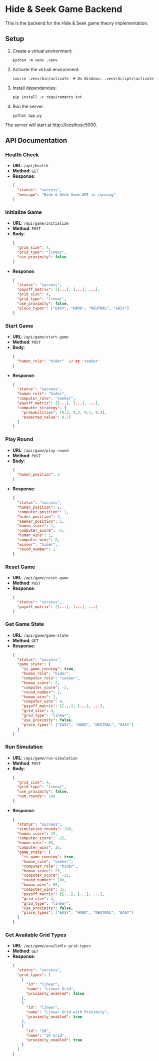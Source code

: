 # Hide & Seek Game Backend

This is the backend for the Hide & Seek game theory implementation.

## Setup

1. Create a virtual environment:
   ```
   python -m venv .venv
   ```

2. Activate the virtual environment:
   ```
   source .venv/bin/activate  # On Windows: .venv\Scripts\activate
   ```

3. Install dependencies:
   ```
   pip install -r requirements.txt
   ```

4. Run the server:
   ```
   python app.py
   ```

The server will start at http://localhost:5000.

## API Documentation

### Health Check

- **URL**: `/api/health`
- **Method**: `GET`
- **Response**: 
  ```json
  {
    "status": "success",
    "message": "Hide & Seek Game API is running"
  }
  ```

### Initialize Game

- **URL**: `/api/game/initialize`
- **Method**: `POST`
- **Body**:
  ```json
  {
    "grid_size": 4,
    "grid_type": "linear",
    "use_proximity": false
  }
  ```
- **Response**:
  ```json
  {
    "status": "success",
    "payoff_matrix": [[...], [...], ...],
    "grid_size": 4,
    "grid_type": "linear",
    "use_proximity": false,
    "place_types": ["EASY", "HARD", "NEUTRAL", "EASY"]
  }
  ```

### Start Game

- **URL**: `/api/game/start-game`
- **Method**: `POST`
- **Body**:
  ```json
  {
    "human_role": "hider"  // or "seeker"
  }
  ```
- **Response**:
  ```json
  {
    "status": "success",
    "human_role": "hider",
    "computer_role": "seeker",
    "payoff_matrix": [[...], [...], ...],
    "computer_strategy": {
      "probabilities": [0.2, 0.3, 0.1, 0.4],
      "expected_value": 0.75
    }
  }
  ```

### Play Round

- **URL**: `/api/game/play-round`
- **Method**: `POST`
- **Body**:
  ```json
  {
    "human_position": 2
  }
  ```
- **Response**:
  ```json
  {
    "status": "success",
    "human_position": 2,
    "computer_position": 1,
    "hider_position": 2,
    "seeker_position": 1,
    "human_score": 1,
    "computer_score": -1,
    "human_wins": 1,
    "computer_wins": 0,
    "winner": "hider",
    "round_number": 1
  }
  ```

### Reset Game

- **URL**: `/api/game/reset-game`
- **Method**: `POST`
- **Response**:
  ```json
  {
    "status": "success",
    "payoff_matrix": [[...], [...], ...]
  }
  ```

### Get Game State

- **URL**: `/api/game/game-state`
- **Method**: `GET`
- **Response**:
  ```json
  {
    "status": "success",
    "game_state": {
      "is_game_running": true,
      "human_role": "hider",
      "computer_role": "seeker",
      "human_score": 2,
      "computer_score": -2,
      "round_number": 2,
      "human_wins": 2,
      "computer_wins": 0,
      "payoff_matrix": [[...], [...], ...],
      "grid_size": 4,
      "grid_type": "linear",
      "use_proximity": false,
      "place_types": ["EASY", "HARD", "NEUTRAL", "EASY"]
    }
  }
  ```

### Run Simulation

- **URL**: `/api/game/run-simulation`
- **Method**: `POST`
- **Body**:
  ```json
  {
    "grid_size": 4,
    "grid_type": "linear",
    "use_proximity": false,
    "num_rounds": 100
  }
  ```
- **Response**:
  ```json
  {
    "status": "success",
    "simulation_rounds": 100,
    "human_score": 25,
    "computer_score": -25,
    "human_wins": 65,
    "computer_wins": 35,
    "game_state": {
      "is_game_running": true,
      "human_role": "seeker",
      "computer_role": "hider",
      "human_score": 25,
      "computer_score": -25,
      "round_number": 100,
      "human_wins": 65,
      "computer_wins": 35,
      "payoff_matrix": [[...], [...], ...],
      "grid_size": 4,
      "grid_type": "linear",
      "use_proximity": false,
      "place_types": ["EASY", "HARD", "NEUTRAL", "EASY"]
    }
  }
  ```

### Get Available Grid Types

- **URL**: `/api/game/available-grid-types`
- **Method**: `GET`
- **Response**:
  ```json
  {
    "status": "success",
    "grid_types": [
      {
        "id": "linear",
        "name": "Linear Grid",
        "proximity_enabled": false
      },
      {
        "id": "linear", 
        "name": "Linear Grid with Proximity",
        "proximity_enabled": true
      },
      {
        "id": "2d",
        "name": "2D Grid",
        "proximity_enabled": true
      }
    ]
  }
  ``` 